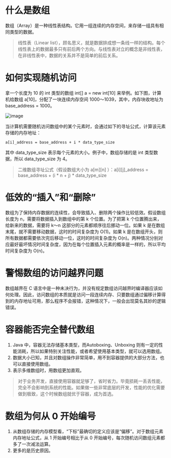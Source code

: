 # 什么是数组

数组（Array）是一种线性表结构。它用一组连续的内存空间，来存储一组具有相同类型的数据。

> 线性表（Linear list），顾名思义，就是数据排成想一条线一样的结构。每个线性表上的数据最多只有前后两个方向。与线性表对立的概念是非线性表，在非线性表中，数据的关系并不是简单的前后关系。

# 如何实现随机访问

拿一个长度为 10 的 int 类型的数组 int[] a = new int[10] 来举例。如下图，计算机给数组 a[10]，分配了一块连续内存空间 1000～1039，其中，内存块收地址为 base_address = 1000。

![image](https://static001.geekbang.org/resource/image/98/c4/98df8e702b14096e7ee4a5141260cdc4.jpg)

当计算机需要随机访问数组中的某个元素时，会通过如下的寻址公式，计算该元素存储的内存地址：
```
a[i]_address = base_address + i * data_type_size
```
其中 data\_type\_size 表示每个元素的大小。例子中，数组存储的是 int 类型数据，所以 data\_type\_size 为 4。

> 二维数组寻址公式（假设数组大小为 a[m][n] ）：a[i][j]_address = base_address + (i * n + j) * data_type_size

# 低效的“插入”和“删除”

数组为了保持内存数据的连续性，会导致插入、删除两个操作比较低效。假设数组长度为 n，需要将数据插入到数组中的第 k 个位置。为了把第 k 个位置腾出来，给新来的数据，需要将 k～n 这部分的元素都顺序往后挪动一位。如果 k 是在数组末尾，就不需要移动数据，这时的时间复杂度为 O(1)。如果 k 是在数组开头，则所有数据都需要依次完后移动一位，这时的时间复杂度为 O(n)。两种情况分别对应最好最坏情况时间复杂度，因为在每个位置插入元素的概率是一样的，所以平均时间复杂度为 O(n)。

# 警惕数组的访问越界问题

数组越界在 C 语言中是一种未决行为，并没有规定数组访问越界时编译器应该如何处理。因此，访问数组的本质就是访问一段连续内存、只要数组通过偏移计算得到的内存地址可用，那么程序不会报错，这种情况下，一般会出现莫名其妙的逻辑错误。

# 容器能否完全替代数组

1. Java 中，容器无法存储基本类型，而Autoboxing、Unboxing 则有一定的性能消耗，所以如果特别关注性能，或者希望使用基本类型，就可以选用数组。
2. 数据大小已知，并且对数组操作非常简单，用不到容器提供的大部分方法，也可以直接使用数组。
3. 表示多维数组时，用数组更加直观。

> 对于业务开发，直接使用容器就足够了，省时省力。毕竟损耗一丢丢性能，完全不会影响到系统的性能。如果做一些非常底层的开发，性能的优化需要做到极致，这个时候数组就优于容器，成为首选。

# 数组为何从 0 开始编号

1. 从数组存储的内存模型看，“下标”最确切的定义应该是“偏移”。对于数组元素内存地址公式，从 1 开始编号相比于从 0 开始编号，每次随机访问数组元素都多了一次减法运算。
2. 更多的是历史原因。